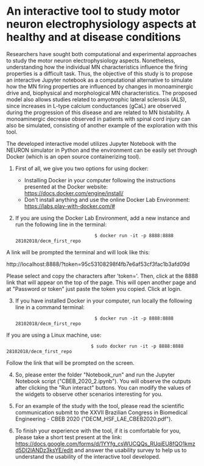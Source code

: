 # An interactive tool to study motor neuron electrophysiology aspects at healthy and at disease conditions 


Researchers have sought both computational and experimental approaches to study the motor neuron electrophysiology aspects. Nonetheless, understanding how the individual MN characteristics influence the firing properties is a difficult task. Thus, the objective of this study is to propose an interactive Jupyter notebook as a computational alternative to simulate how the MN firing properties are influenced by changes in monoaminergic drive and, biophysical and morphological MN characteristics. The proposed model also allows studies related to amyotrophic lateral sclerosis (ALS), since increases in L-type calcium conductances (gCaL) are observed during the progression of this disease and are related to MN bistability. A monoaminergic decrease observed in patients with spinal cord injury can also be simulated, consisting of another example of the exploration with this tool.

The developed interactive model utilizes Jupyter Notebook with the NEURON simulator in Python and the environment can be easily set through Docker (which is an open source containerizing tool).

1) First of all, we give you two options for using docker:
    - Installing Docker in your computer following the instructions presented at the Docker website:
      https://docs.docker.com/engine/install/
    - Don't install anything and use the online Docker Lab Environment:
      https://labs.play-with-docker.com/#

2) If you are using the Docker Lab Environment, add a new instance and run the following line in the terminal:

                                    $ docker run -it -p 8888:8888 28102018/decm_first_repo

A link will be prompted the terminal and will look like this:

http://localhost:8888/?token=95c53108298f4fb7e6af53cf3fac1b3afd09d

Please select and copy the characters after 'token='. Then, click at the 8888 link that will appear on the top of the page. This will open another page and at "Password or token" just paste the token you copied. Click at login. 

3) If you have installed Docker in your computer, run locally the following line in a command terminal:

                                    $ docker run -it -p 8888:8888 28102018/decm_first_repo

If you are using a Linux machine, use:

                                   $ sudo docker run -it -p 8888:8888 28102018/decm_first_repo

Follow the link that will be prompted on the screen.

4) So, please enter the folder "Notebook_run" and run the Jupyter Notebook script ("CBEB_2020_2.ipynb"). You will observe the outputs after clicking the "Run interact" buttons. You can modify the values of the widgets to observe other scenarios interesting for you.

5) For an example of the study with the tool, please read the scientific communication submit to the XXVII Brazilian Congress in Biomedical Engineering - CBEB 2020 ("DECM_HSF_LAE_CBEB2020.pdf").

6) To finish your experience with the tool, if it is comfortable for you, please take a short test present at the link: https://docs.google.com/forms/d/1YYfg_csWUCQQs_RUqjEU8fQO1kmzd5DI2lANDz3ksYE/edit and answer the usability survey to help us to understand the usability of the interactive tool developed.
